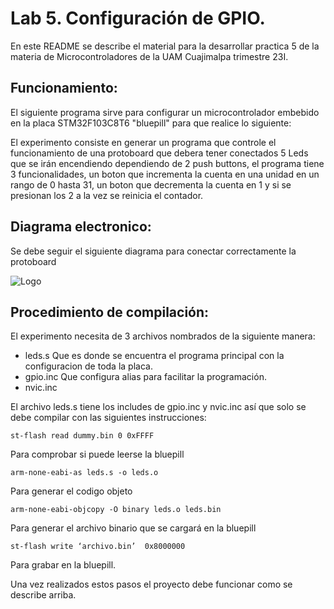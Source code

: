 
# Lab 5. Configuración de GPIO.

En este README se describe el material para la desarrollar practica 5 de la materia de Microcontroladores de la UAM Cuajimalpa trimestre 23I.

## Funcionamiento:

El siguiente programa sirve para configurar un microcontrolador embebido en la placa STM32F103C8T6 "bluepill" para que realice lo siguiente: 

El experimento consiste en generar un programa que controle el funcionamiento de una protoboard que debera tener conectados 5 Leds que se irán encendiendo dependiendo de 2 push buttons, el programa tiene 3 funcionalidades, un boton que incrementa la cuenta en una unidad en un rango de 0 hasta 31, un boton que decrementa la cuenta en 1 y si se presionan los 2 a la vez se reinicia el contador.

## Diagrama electronico:
Se debe seguir el siguiente diagrama para conectar correctamente la protoboard

![Logo](https://i.ibb.co/Zztsrt2/Diagrama-E.jpg)

## Procedimiento de compilación:

El experimento necesita de 3 archivos nombrados de la siguiente manera:

- leds.s 
Que es donde se encuentra el programa principal con la configuracion de toda la placa.
- gpio.inc
Que configura alias para facilitar la programación. 
- nvic.inc 

El archivo leds.s tiene los includes de gpio.inc y nvic.inc así que solo se debe compilar con las siguientes instrucciones:

    st-flash read dummy.bin 0 0xFFFF

Para comprobar si puede leerse la bluepill

    arm-none-eabi-as leds.s -o leds.o 

Para generar el codigo objeto

    arm-none-eabi-objcopy -O binary leds.o leds.bin 

Para generar el archivo binario que se cargará en la bluepill

    st-flash write ‘archivo.bin’  0x8000000

Para grabar en la bluepill.


Una vez realizados estos pasos el proyecto debe funcionar como se describe arriba.

